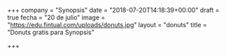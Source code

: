 +++
company = "Synopsis"
date = "2018-07-20T14:18:39+00:00"
draft = true
fecha = "20 de julio"
image = "https://edu.fintual.com/uploads/donuts.jpg"
layout = "donuts"
title = "Donuts gratis para Synopsis"

+++
